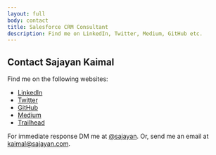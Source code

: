 ```yaml
---
layout: full
body: contact
title: Salesforce CRM Consultant
description: Find me on LinkedIn, Twitter, Medium, GitHub etc.
---
```


## Contact Sajayan Kaimal
  
Find me on the following websites:

* [LinkedIn](http://www.linkedin.com/in/sajayan/)
* [Twitter](http://twitter.com/sajayan)
* [GitHub](http://github.com/sajayan)
* [Medium](http://medium.com/@sajayan)
* [Trailhead](https://trailhead.salesforce.com/me/sajayan)

For immediate response DM me at <a href="http://twitter.com/sajayan">@sajayan</a>. Or, send me an email at [kaimal@sajayan.com](mailto:kaimal@sajayan.com).
